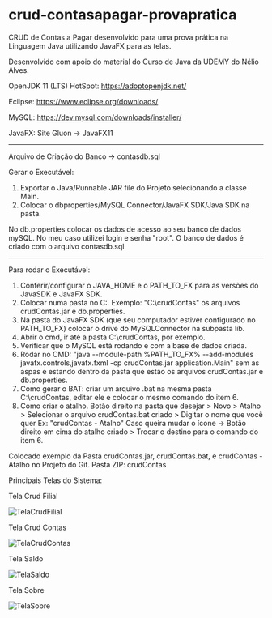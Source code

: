 # crud-contasapagar-provapratica
CRUD de Contas a Pagar desenvolvido para uma prova prática na Linguagem Java utilizando JavaFX para as telas.

Desenvolvido com apoio do material do Curso de Java da UDEMY do Nélio Alves.

OpenJDK 11 (LTS) HotSpot: https://adoptopenjdk.net/

Eclipse: https://www.eclipse.org/downloads/

MySQL: https://dev.mysql.com/downloads/installer/

JavaFX: Site Gluon -> JavaFX11

------------------------------------------------------------------------------------------------------------------------------------------------
Arquivo de Criação do Banco -> contasdb.sql

Gerar o Executável:

1) Exportar o  Java/Runnable JAR file do Projeto selecionando a classe Main.
2) Colocar o dbproperties/MySQL Connector/JavaFX SDK/Java SDK na pasta.

No db.properties colocar os dados de acesso ao seu banco de dados mySQL. No meu caso utilizei login e senha "root".
O banco de dados é criado com o arquivo contasdb.sql

--------------------------------------------------------------------------------------------------------------------------------------------------
Para rodar o Executável:
1) Conferir/configurar o JAVA_HOME e o PATH_TO_FX para as versões do JavaSDK e JavaFX SDK.
2) Colocar numa pasta no C:\. Exemplo: "C:\crudContas" os arquivos crudContas.jar e db.properties.
3) Na pasta do JavaFX SDK (que seu computador estiver configurado no PATH_TO_FX) colocar o drive do MySQLConnector na subpasta lib.
4) Abrir o cmd, ir até a pasta C:\crudContas, por exemplo.
5) Verificar que o MySQL está rodando e com a base de dados criada.
6) Rodar no CMD: "java --module-path %PATH_TO_FX% --add-modules javafx.controls,javafx.fxml -cp crudContas.jar application.Main" sem as aspas e estando dentro da pasta que estão os arquivos crudContas.jar e db.properties.
7) Como gerar o BAT: criar um arquivo .bat na mesma pasta C:\crudContas, editar ele e colocar o mesmo comando do item 6.
8) Como criar o atalho. Botão direito na pasta que desejar > Novo > Atalho > Selecionar o arquivo crudContas.bat criado > Digitar o nome que você quer Ex: "crudContas - Atalho" 
Caso queira mudar o ícone -> Botão direito em cima do atalho criado > Trocar o destino para o comando do item 6.


Colocado exemplo da Pasta crudContas.jar, crudContas.bat, e crudContas - Atalho no Projeto do Git. Pasta ZIP: crudContas

Principais Telas do Sistema:

Tela Crud Filial

![TelaCrudFilial](https://user-images.githubusercontent.com/39971000/115875050-35494a80-a41b-11eb-8d67-7ede0bd8b79a.PNG)

Tela Crud Contas

![TelaCrudContas](https://user-images.githubusercontent.com/39971000/115875060-37130e00-a41b-11eb-8583-d0a8c43fc523.PNG)

Tela Saldo

![TelaSaldo](https://user-images.githubusercontent.com/39971000/115875088-3b3f2b80-a41b-11eb-876b-f92bcb02d153.PNG)

Tela Sobre

![TelaSobre](https://user-images.githubusercontent.com/39971000/115875093-3c705880-a41b-11eb-9883-b9cbc3f9a209.PNG)

